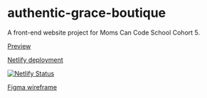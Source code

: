 # authentic-grace-boutique

A front-end website project for Moms Can Code School Cohort 5. 

[Preview](https://kristidugan.github.io/authentic-grace-boutique/)

[Netlify deployment](https://authentic-grace-boutique.netlify.com/) 

[![Netlify Status](https://api.netlify.com/api/v1/badges/9887f201-d1f2-435a-85f9-866f66a2922e/deploy-status)](https://app.netlify.com/sites/authentic-grace-boutique/deploys)

[Figma wireframe](https://www.figma.com/file/yMhHXmHO6tbNS6sXhm27WX/Authentic-Grace?node-id=0%3A1)
